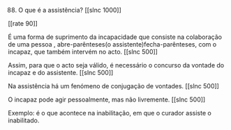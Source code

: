 88. O que é a assistência?
[[slnc 1000]]

[[rate 90]]

É uma forma de suprimento da incapacidade que consiste na colaboração de uma pessoa , abre-parênteses(o assistente)fecha-parênteses, com o incapaz, que também intervém no acto.
[[slnc 500]]

Assim, para que o acto seja válido, é necessário o concurso da vontade do incapaz e do assistente.
[[slnc 500]]

Na assistência há um fenómeno de conjugação de vontades.
[[slnc 500]]

O incapaz pode agir pessoalmente, mas não livremente.
[[slnc 500]]

Exemplo: é o que acontece na inabilitação, em que o curador assiste o inabilitado.
